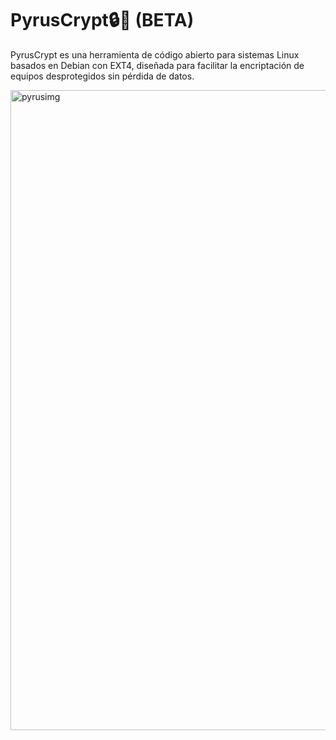 # PyrusCrypt🔒🐲 (BETA)
PyrusCrypt es una herramienta de código abierto para sistemas Linux basados en Debian con EXT4, diseñada para facilitar la encriptación de equipos desprotegidos sin pérdida de datos.

<img width="1536" height="1024" alt="pyrusimg" src="https://github.com/user-attachments/assets/f0245566-a74b-495a-ae68-935198a314ba" />




